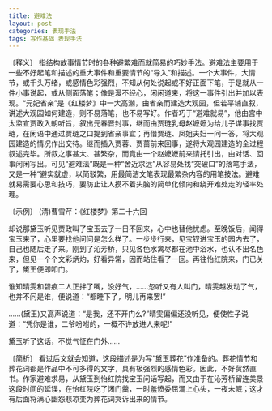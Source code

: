 ```yaml
---
title: 避难法
layout: post
categories: 表现手法
tags: 写作基础 表现手法
---
```


〔释义〕 指结构故事情节时的各种避繁难而就简易的巧妙手法。避难法主要用于一些不好起笔和描述的重大事件和重要情节的“导入”和描述。一个大事件，大情节，或千头万绪，或感情色彩强烈，不知从何处说起或不好正面下笔，于是就从一件小事说起，或从侧面落笔；像是漫不经心，闲闲道来，将这一事件引出并加以表现。“元妃省亲”是《红楼梦》中一大高潮，由省亲而建造大观园，但若平铺直叙，讲述大观园如何建造，则不易落笔，也不易写好。作者巧于“避难就易”，他由宫中太监宣贾政入朝听旨，叙出元春晋封事，继而由贾琏乳母赵嬷嬷为给儿子谋事找贾琏，在闲语中通过贾琏之口提到省亲事宜；再借贾琏、凤姐夫妇一问一答，将大观园建造的情况作出交待。继而插入贾蓉、贾蔷前来回事，遂将大观园建造的全过程叙述完毕。所叙之事甚大、甚繁杂，而竟由一个赵嬷嬷前来请托引出，由对话、回事闲闲写出。可见“避难法”既是一种“舍近求远”从容易处找“突破口”的落笔手法，又是一种“避实就虚，以简驳繁，用最简洁文笔表现最繁杂内容的用笔技法。避难就易需要心思和技巧，要防止让人摸不着头脑的简单化倾向和绕开难处走的轻率处理。

〔示例〕 (清)曹雪芹：《红楼梦》第二十六回

却说那黛玉听见贾政叫了宝玉去了一日不回来，心中也替他忧虑。至晚饭后，闻得宝玉来了，心里要找他问问是怎么样了。一步步行来，见宝钗进宝玉的园内去了，自己也随后走了来。刚到了沁芳桥，只见各色水禽尽都在池中浴水，也认不出名色来，但见一个个文彩炳灼，好看异常，因而站住看了一回。再往怡红院来，门已关了，黛王便即叩门。

谁知晴雯和碧痕二人正拌了嘴，没好气，……忽听又有人叫门，晴雯越发动了气，也并不问是谁，便说道：“都睡下了，明儿再来罢!”

……(黛玉)又高声说道：“是我，还不开门么?”晴雯偏偏还没听见，便使性子说道：“凭你是谁，二爷吩咐的，一概不许放进人来呢!”

黛玉听了这话，不觉气怔在门外……

〔简析〕 看过后文就会知道，这段描述是为写“黛玉葬花”作准备的。葬花情节和葬花词都是作品中不可多得的文字，具有极强烈的感情色彩。因此，不好贸然直书。作家避难求易，从黛玉到怡红院找宝玉问话写起，而又由于在沁芳桥留连美景这段时间的延误，在怡红院吃了闭门羹，一时羞愤委屈涌上心头，一夜未眠；这才有后面将满心幽怨悲凉变为葬花词哭诉出来的情节。 